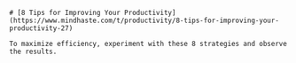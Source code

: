 
    # [8 Tips for Improving Your Productivity](https://www.mindhaste.com/t/productivity/8-tips-for-improving-your-productivity-27)

    To maximize efficiency, experiment with these 8 strategies and observe the results.
    